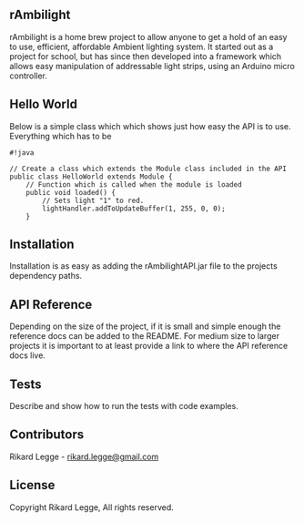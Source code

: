 ## rAmbilight

rAmbilight is a home brew project to allow anyone to get a hold of  an easy to use, efficient, affordable Ambient lighting system. It started out as a project for school, but has since then developed into a framework which allows easy manipulation of addressable light strips, using an Arduino micro controller.

## Hello World

Below is a simple class which which shows just how easy the API is to use. Everything which has to be 

```
#!java

// Create a class which extends the Module class included in the API
public class HelloWorld extends Module {
    // Function which is called when the module is loaded
    public void loaded() {
        // Sets light "1" to red.
        lightHandler.addToUpdateBuffer(1, 255, 0, 0);
    }
```

## Installation

Installation is as easy as adding the rAmbilightAPI.jar file to the projects dependency paths. 

## API Reference

Depending on the size of the project, if it is small and simple enough the reference docs can be added to the README. For medium size to larger projects it is important to at least provide a link to where the API reference docs live.

## Tests

Describe and show how to run the tests with code examples.

## Contributors

Rikard Legge  - rikard.legge@gmail.com

## License

Copyright Rikard Legge, All rights reserved.